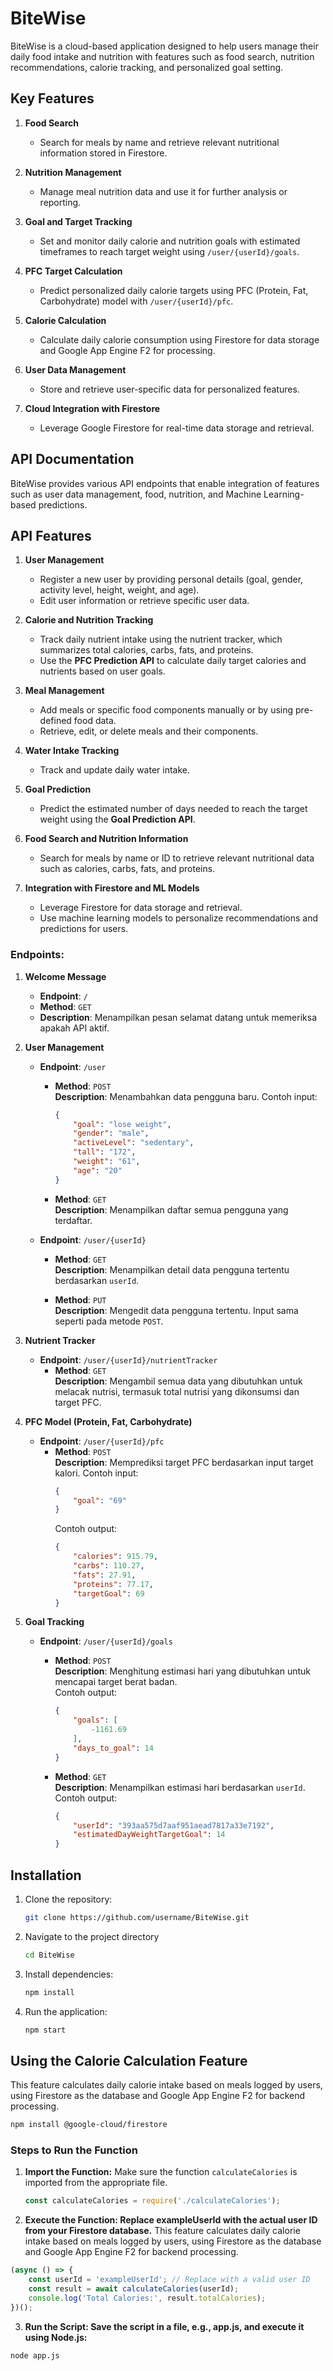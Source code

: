 # BiteWise

BiteWise is a cloud-based application designed to help users manage their daily food intake and nutrition with features such as food search, nutrition recommendations, calorie tracking, and personalized goal setting.

## Key Features

1. **Food Search**  
   - Search for meals by name and retrieve relevant nutritional information stored in Firestore.

2. **Nutrition Management**  
   - Manage meal nutrition data and use it for further analysis or reporting.

3. **Goal and Target Tracking**  
   - Set and monitor daily calorie and nutrition goals with estimated timeframes to reach target weight using `/user/{userId}/goals`.

4. **PFC Target Calculation**  
   - Predict personalized daily calorie targets using PFC (Protein, Fat, Carbohydrate) model with `/user/{userId}/pfc`.

5. **Calorie Calculation**  
   - Calculate daily calorie consumption using Firestore for data storage and Google App Engine F2 for processing.

6. **User Data Management**  
   - Store and retrieve user-specific data for personalized features.

7. **Cloud Integration with Firestore**  
   - Leverage Google Firestore for real-time data storage and retrieval.
  
## API Documentation
BiteWise provides various API endpoints that enable integration of features such as user data management, food, nutrition, and Machine Learning-based predictions. 

## API Features

1. **User Management**  
   - Register a new user by providing personal details (goal, gender, activity level, height, weight, and age).  
   - Edit user information or retrieve specific user data.  

2. **Calorie and Nutrition Tracking**  
   - Track daily nutrient intake using the nutrient tracker, which summarizes total calories, carbs, fats, and proteins.  
   - Use the **PFC Prediction API** to calculate daily target calories and nutrients based on user goals.  

3. **Meal Management**  
   - Add meals or specific food components manually or by using pre-defined food data.  
   - Retrieve, edit, or delete meals and their components.  

4. **Water Intake Tracking**  
   - Track and update daily water intake.  

5. **Goal Prediction**  
   - Predict the estimated number of days needed to reach the target weight using the **Goal Prediction API**.  

6. **Food Search and Nutrition Information**  
   - Search for meals by name or ID to retrieve relevant nutritional data such as calories, carbs, fats, and proteins.

7. **Integration with Firestore and ML Models**  
   - Leverage Firestore for data storage and retrieval.  
   - Use machine learning models to personalize recommendations and predictions for users.


### Endpoints:
1. **Welcome Message**  
   - **Endpoint**: `/`  
   - **Method**: `GET`  
   - **Description**: Menampilkan pesan selamat datang untuk memeriksa apakah API aktif.  

2. **User Management**
   - **Endpoint**: `/user`  
     - **Method**: `POST`  
       **Description**: Menambahkan data pengguna baru. Contoh input:  
       ```json
       {
           "goal": "lose weight",
           "gender": "male",
           "activeLevel": "sedentary",
           "tall": "172",
           "weight": "61",
           "age": "20"
       }
       ```  
     - **Method**: `GET`  
       **Description**: Menampilkan daftar semua pengguna yang terdaftar.  

   - **Endpoint**: `/user/{userId}`  
     - **Method**: `GET`  
       **Description**: Menampilkan detail data pengguna tertentu berdasarkan `userId`.  

     - **Method**: `PUT`  
       **Description**: Mengedit data pengguna tertentu. Input sama seperti pada metode `POST`.  

3. **Nutrient Tracker**  
   - **Endpoint**: `/user/{userId}/nutrientTracker`  
     - **Method**: `GET`  
       **Description**: Mengambil semua data yang dibutuhkan untuk melacak nutrisi, termasuk total nutrisi yang dikonsumsi dan target PFC.  

4. **PFC Model (Protein, Fat, Carbohydrate)**  
   - **Endpoint**: `/user/{userId}/pfc`  
     - **Method**: `POST`  
       **Description**: Memprediksi target PFC berdasarkan input target kalori. Contoh input:  
       ```json
       {
           "goal": "69"
       }
       ```  
       Contoh output:  
       ```json
       {
           "calories": 915.79,
           "carbs": 110.27,
           "fats": 27.91,
           "proteins": 77.17,
           "targetGoal": 69
       }
       ```  

5. **Goal Tracking**  
   - **Endpoint**: `/user/{userId}/goals`  
     - **Method**: `POST`  
       **Description**: Menghitung estimasi hari yang dibutuhkan untuk mencapai target berat badan.  
       Contoh output:  
       ```json
       {
           "goals": [
               -1161.69
           ],
           "days_to_goal": 14
       }
       ```  

     - **Method**: `GET`  
       **Description**: Menampilkan estimasi hari berdasarkan `userId`. Contoh output:  
       ```json
       {
           "userId": "393aa575d7aaf951aead7817a33e7192",
           "estimatedDayWeightTargetGoal": 14
       }
       ```

## Installation

1. Clone the repository:
   ```bash
   git clone https://github.com/username/BiteWise.git

2. Navigate to the project directory
   ```bash
   cd BiteWise

3. Install dependencies:
   ```bash
   npm install

4. Run the application:
   ```bash
   npm start

## Using the Calorie Calculation Feature
This feature calculates daily calorie intake based on meals logged by users, using Firestore as the database and Google App Engine F2 for backend processing.
```bash
npm install @google-cloud/firestore
```

### Steps to Run the Function
1. **Import the Function:**
   Make sure the function `calculateCalories` is imported from the appropriate file.
   ```javascript
   const calculateCalories = require('./calculateCalories');

2. **Execute the Function: Replace exampleUserId with the actual user ID from your Firestore database.**
This feature calculates daily calorie intake based on meals logged by users, using Firestore as the database and Google App Engine F2 for backend processing. 
```javascript
(async () => {
    const userId = 'exampleUserId'; // Replace with a valid user ID
    const result = await calculateCalories(userId);
    console.log('Total Calories:', result.totalCalories);
})();
```

3. **Run the Script: Save the script in a file, e.g., app.js, and execute it using Node.js:**
```bash
node app.js
```
